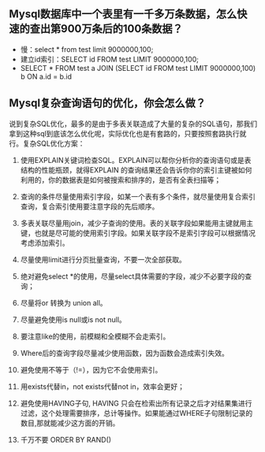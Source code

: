## Mysql数据库中一个表里有一千多万条数据，怎么快速的查出第900万条后的100条数据？

- 慢：select * from test limit 9000000,100;
- 建立id索引：SELECT id FROM test LIMIT 9000000,100;
- SELECT * FROM test a JOIN (SELECT id  FROM test LIMIT 9000000,100) b ON a.id = b.id


## Mysql复杂查询语句的优化，你会怎么做？
说到复杂SQL优化，最多的是由于多表关联造成了大量的复杂的SQL语句，那我们拿到这种sql到底该怎么优化呢，实际优化也是有套路的，只要按照套路执行就行。复杂SQL优化方案：

1. 使用EXPLAIN关键词检查SQL。EXPLAIN可以帮你分析你的查询语句或是表结构的性能瓶颈，就得EXPLAIN 的查询结果还会告诉你你的索引主键被如何利用的，你的数据表是如何被搜索和排序的，是否有全表扫描等；

2. 查询的条件尽量使用索引字段，如某一个表有多个条件，就尽量使用复合索引查询，复合索引使用要注意字段的先后顺序。

3. 多表关联尽量用join，减少子查询的使用。表的关联字段如果能用主键就用主键，也就是尽可能的使用索引字段。如果关联字段不是索引字段可以根据情况考虑添加索引。

4. 尽量使用limit进行分页批量查询，不要一次全部获取。

5. 绝对避免select \*的使用，尽量select具体需要的字段，减少不必要字段的查询；

6. 尽量将or 转换为 union all。

7. 尽量避免使用is null或is not null。

8. 要注意like的使用，前模糊和全模糊不会走索引。

9. Where后的查询字段尽量减少使用函数，因为函数会造成索引失效。

10. 避免使用不等于（!=），因为它不会使用索引。

11. 用exists代替in，not exists代替not in，效率会更好；

12. 避免使用HAVING子句, HAVING 只会在检索出所有记录之后才对结果集进行过滤，这个处理需要排序，总计等操作。如果能通过WHERE子句限制记录的数目,那就能减少这方面的开销。

13. 千万不要 ORDER BY RAND() 

